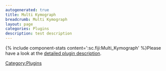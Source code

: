 ```yaml
---
autogenerated: true
title: Multi Kymograph
breadcrumb: Multi Kymograph
layout: page
categories: Plugins
description: test description
---
```


{% include component-stats content=':sc.fiji:Multi\_Kymograph' %}Please have a look at the [detailed plugin description](http://www.embl.de/eamnet/html/body_kymograph.html).

[Category:Plugins](Category_Plugins "wikilink")
